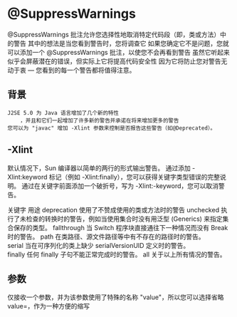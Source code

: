 # @SuppressWarnings
@SuppressWarnings 批注允许您选择性地取消特定代码段（即，类或方法）中的警告
	其中的想法是当您看到警告时，您将调查它
		如果您确定它不是问题，您就可以添加一个 @SuppressWarnings 批注，以使您不会再看到警告
	虽然它听起来似乎会屏蔽潜在的错误，但实际上它将提高代码安全性
		因为它将防止您对警告无动于衷 — 您看到的每一个警告都将值得注意。 

## 背景
	J2SE 5.0 为 Java 语言增加了几个新的特性
		，并且和它们一起增加了许多新的警告并承诺在将来增加更多的警告
	您可以为 "javac" 增加 -Xlint 参数来控制是否报告这些警告（如@Deprecated）。 

## -Xlint
默认情况下，Sun 编译器以简单的两行的形式输出警告。
通过添加 -Xlint:keyword 标记（例如 -Xlint:finally），您可以获得关键字类型错误的完整说明。
通过在关键字前面添加一个破折号，写为 -Xlint:-keyword，您可以取消警告。

关键字         用途 
deprecation   使用了不赞成使用的类或方法时的警告 
unchecked     执行了未检查的转换时的警告，例如当使用集合时没有用泛型 (Generics) 来指定集合保存的类型。 
fallthrough   当 Switch 程序块直接通往下一种情况而没有 Break 时的警告。 
path          在类路径、源文件路径等中有不存在的路径时的警告。  
serial        当在可序列化的类上缺少 serialVersionUID 定义时的警告。  
finally       任何 finally 子句不能正常完成时的警告。 
all           关于以上所有情况的警告。 


## 参数
仅接收一个参数，并为该参数使用了特殊的名称 "value"，所以您可以选择省略 value=，作为一种方便的缩写